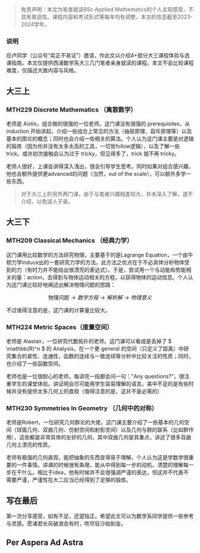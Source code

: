 > 免责声明：本文为笔者就读BSc Applied Mathematics的个人主观感受，不具有普适性。课程内容和考试形式等每年均有调整，本文的信息截至2023-2024学年。

### 说明

应卢同学（公众号“奕正不易证”）邀请，作此文以介绍4+部分大三课程体验与选课指南。本文仅提供西浦数学系大三几门笔者亲身就读的课程。本文不会比较课程难度，仅描述大致内容与风格。

## 大三上

### MTH229 Discrete Mathematics （离散数学）

老师是 Aistis，组合做的很强的一位老师。这门课没有很强的 prerequisites，从 induction 开始讲起，介绍一些组合上常见的方法（抽屉原理、容斥原理等）以及基本的图论的概念；同时也会介绍一些相关的算法。个人认为这门课主要是对逻辑的锻炼（因为你并没有太多太高的工具，一切皆follow逻辑），以及了解一些 trick。或许初次接触会认为过于 tricky，但见得多了，trick 就不再 tricky。

老师人很好，上课会讲得深入浅出，很会引导学生思考。同时如果对组合感兴趣，他也会额外提供更advanced的问题（当然，out of the scale），可以额外多学一些东西。

> 对于大三上的另外两门课，由于与笔者兴趣相差较大，并未深入了解，遂不介绍，以免误人子弟。

## 大三下

### MTH209 Classical Mechanics （经典力学）

这门课用比较数学的方法研究物理，主要基于的是Lagrange Equation，一个由牛顿力学induce出的一套研究力学的方法。此方法之优点在于不必具体分析物体受到的力（有时力并不能给出很漂亮的表达式）。于是，尝试用一个与动能和势能相关的量：action，去得到与物体运动相关的方程，以获得物体的运动信息。个人认为这门课比较好地阐述出解决物理问题的思路：

$$\text{物理问题}\rightarrow 数学方程\rightarrow 解析解\rightarrow 物理意义 $$

不过值得注意的是，这门课的计算量比较大。

### MTH224 Metric Spaces（度量空间）

老师是 Alastair，一位研究代数拓扑的老师。这门课可以看成是丢掉了
$ \mathbb{R}^n $
 的 Analysis，在一个更 general 的空间（只定义了距离）中研究集合的紧性、连通性，函数的连续与一致连续等分析中比较关注的性质；同时，也介绍了一些函数空间。

老师也是一位很耐心的老师，每讲完一段都会问一句："Any questions?"，很注重学生的课堂体验。讲证明会尽可能用学生容易理解的语言。美中不足的是有些时候并没有提供太多几何上的直观（值得注意的是，这并不是必需的）

### MTH230 Symmetries In Geometry （几何中的对称）

老师是Robert，一位研究几何群论的大佬。这门课主要介绍了一些基本的几何空间（球面几何、双曲几何、仿射空间和射影空间）以及几何与群的联系（比如群作用），这些都是非常具体的友好的几何，其中双曲几何是其重点，讲述了很多双曲几何上漂亮的性质。

老师有极强的几何直观，能把抽象的东西变得易于理解，个人认为这是学数学很重要的一件事情。讲课的时候很有条理，能从中得到每一步的动机，清楚的理解每一步在干什么。相比于idea，他有时候并不会很强调严谨的表达，但这并不代表不需要严谨，严谨性在大二应当已经得到了足够的锻炼。

## 写在最后

第一次分享感受，如有不足，还望指正。希望此文可以为数学系同学提供一些参考与灵感。愿诸君长风破浪会有时，吹尽狂沙始到金。

## Per Aspera Ad Astra
